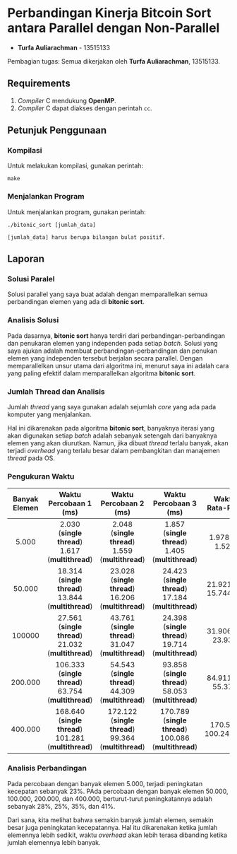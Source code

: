# Perbandingan Kinerja Bitcoin Sort antara Parallel dengan Non-Parallel
- **Turfa Auliarachman** - 13515133

Pembagian tugas: Semua dikerjakan oleh **Turfa Auliarachman**, 13515133.

## Requirements
1. *Compiler* C mendukung **OpenMP**.
2. *Compiler* C dapat diakses dengan perintah `cc`.

## Petunjuk Penggunaan
### Kompilasi
Untuk melakukan kompilasi, gunakan perintah:
```
make
```

### Menjalankan Program
Untuk menjalankan program, gunakan perintah:
```
./bitonic_sort [jumlah_data]

[jumlah_data] harus berupa bilangan bulat positif.
```

## Laporan
### Solusi Paralel
Solusi parallel yang saya buat adalah dengan memparallelkan semua perbandingan
elemen yang ada di **bitonic sort**.

### Analisis Solusi
Pada dasarnya, **bitonic sort** hanya terdiri dari perbandingan-perbandingan
dan penukaran elemen yang independen pada setiap *batch*. Solusi yang
saya ajukan adalah membuat perbandingan-perbandingan dan penukan elemen yang
independen tersebut berjalan secara parallel. Dengan memparallelkan unsur
utama dari algoritma ini, menurut saya ini adalah cara yang paling efektif
dalam memparallelkan algoritma **bitonic sort**.

### Jumlah Thread dan Analisis
Jumlah *thread* yang saya gunakan adalah sejumlah *core* yang ada pada komputer
yang menjalankan.

Hal ini dikarenakan pada algoritma **bitonic sort**, banyaknya iterasi yang
akan digunakan setiap *batch* adalah sebanyak setengah dari banyaknya elemen
yang akan diurutkan. Namun, jika dibuat *thread* terlalu banyak, akan terjadi
*overhead* yang terlalu besar dalam pembangkitan dan manajemen *thread* pada
OS.

### Pengukuran Waktu
| Banyak Elemen | Waktu Percobaan 1 (ms) | Waktu Percobaan 2 (ms) | Waktu Percobaan 3 (ms) | Waktu Rata-Rata |
| :-----------: | :--------------------: | :--------------------: | :--------------------: | :-------------: |
| 5.000 | 2.030 (**single thread**) <br /> 1.617 (**multithread**) | 2.048 (**single thread**) <br /> 1.559 (**multithread**) | 1.857 (**single thread**) <br /> 1.405 (**multithread**) | 1.978,33 <br /> 1.527 |
| 50.000 | 18.314 (**single thread**) <br /> 13.844 (**multithread**) | 23.028 (**single thread**) <br /> 16.206 (**multithread**) | 24.423 (**single thread**) <br /> 17.184 (**multithread**) | 21.921,67 <br /> 15.744,67 |
| 100000 | 27.561 (**single thread**) <br /> 21.032 (**multithread**) | 43.761 (**single thread**) <br /> 31.047 (**multithread**) | 24.398 (**single thread**) <br /> 19.714 (**multithread**) | 31.906,67 <br /> 23.931 |
| 200.000 | 106.333 (**single thread**) <br /> 63.754 (**multithread**) | 54.543 (**single thread**) <br /> 44.309 (**multithread**) | 93.858 (**single thread**) <br /> 58.053 (**multithread**) | 84.911,33 <br /> 55.372 |
| 400.000 | 168.640 (**single thread**) <br /> 101.281 (**multithread**) | 172.122 (**single thread**) <br /> 99.364 (**multithread**) | 170.789 (**single thread**) <br /> 100.086 (**multithread**) | 170.517 <br /> 100.243,67 |

### Analisis Perbandingan
Pada percobaan dengan banyak elemen 5.000, terjadi peningkatan kecepatan
sebanyak 23%. PAda percobaan dengan banyak elemen 50.000, 100.000, 200.000,
dan 400.000, berturut-turut peningkatannya adalah sebanyak 28%, 25%, 35%, dan
41%.

Dari sana, kita melihat bahwa semakin banyak jumlah elemen, semakin besar juga
peningkatan kecepatannya. Hal itu dikarenakan ketika jumlah elemennya lebih
sedikit, waktu *overhead* akan lebih terasa dibanding ketika jumlah elemennya
lebih banyak.
